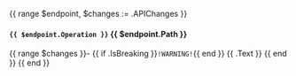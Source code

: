 {{ range $endpoint, $changes := .APIChanges }}
#### `{{ $endpoint.Operation }}` {{ $endpoint.Path }}
{{ range $changes }}- {{ if .IsBreaking }}`!WARNING!`{{ end }} {{ .Text }}
{{ end }}
{{ end }}
